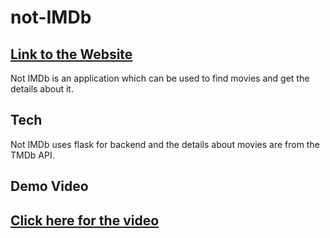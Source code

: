 # not-IMDb

## [Link to the Website](https://not--imdb.herokuapp.com/)

Not IMDb is an application which can be used to find movies and get the details about it.

## Tech

Not IMDb uses flask for backend and the details about movies are from the TMDb API.


## Demo Video
## [Click here for the video]()
